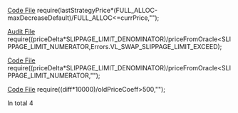 
[Code File](../repos/2021-06-idle-finance/idle-tranches/contracts/IdleCDO.sol#L569)
require(lastStrategyPrice*(FULL_ALLOC-maxDecreaseDefault)/FULL_ALLOC<=currPrice,"");

[Audit File](../audits/2022-03-fuji-protocol.md#L1316)
require((priceDelta*SLIPPAGE_LIMIT_DENOMINATOR)/priceFromOracle<SLIPPAGE_LIMIT_NUMERATOR,Errors.VL_SWAP_SLIPPAGE_LIMIT_EXCEED);

[Code File](../repos/2022-03-fuji-protocol/fuji-protocol/contracts/F2Fliquidator.sol#L471)
require((priceDelta*SLIPPAGE_LIMIT_DENOMINATOR)/priceFromOracle<SLIPPAGE_LIMIT_NUMERATOR,"");

[Code File](../repos/2020-07-mstable-1.1/mStable-contracts/contracts/governance/staking/StakedTokenBPT.sol#L211)
require((diff*10000)/oldPriceCoeff>500,"");

In total 4